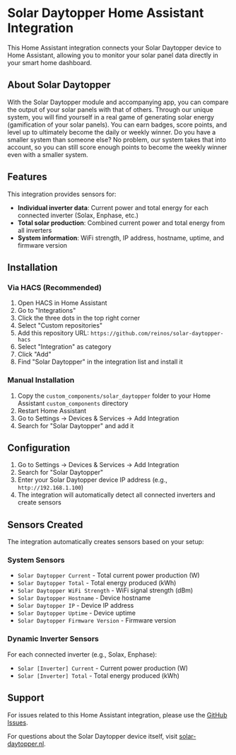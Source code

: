 # Solar Daytopper Home Assistant Integration

This Home Assistant integration connects your Solar Daytopper device to Home Assistant, allowing you to monitor your solar panel data directly in your smart home dashboard.

## About Solar Daytopper

With the Solar Daytopper module and accompanying app, you can compare the output of your solar panels with that of others. Through our unique system, you will find yourself in a real game of generating solar energy (gamification of your solar panels). You can earn badges, score points, and level up to ultimately become the daily or weekly winner. Do you have a smaller system than someone else? No problem, our system takes that into account, so you can still score enough points to become the weekly winner even with a smaller system.

## Features

This integration provides sensors for:
- **Individual inverter data**: Current power and total energy for each connected inverter (Solax, Enphase, etc.)
- **Total solar production**: Combined current power and total energy from all inverters
- **System information**: WiFi strength, IP address, hostname, uptime, and firmware version

## Installation

### Via HACS (Recommended)
1. Open HACS in Home Assistant
2. Go to "Integrations" 
3. Click the three dots in the top right corner
4. Select "Custom repositories"
5. Add this repository URL: `https://github.com/reinos/solar-daytopper-hacs`
6. Select "Integration" as category
7. Click "Add"
8. Find "Solar Daytopper" in the integration list and install it

### Manual Installation
1. Copy the `custom_components/solar_daytopper` folder to your Home Assistant `custom_components` directory
2. Restart Home Assistant
3. Go to Settings → Devices & Services → Add Integration
4. Search for "Solar Daytopper" and add it

## Configuration

1. Go to Settings → Devices & Services → Add Integration
2. Search for "Solar Daytopper"
3. Enter your Solar Daytopper device IP address (e.g., `http://192.168.1.100`)
4. The integration will automatically detect all connected inverters and create sensors

## Sensors Created

The integration automatically creates sensors based on your setup:

### System Sensors
- `Solar Daytopper Current` - Total current power production (W)
- `Solar Daytopper Total` - Total energy produced (kWh)
- `Solar Daytopper WiFi Strength` - WiFi signal strength (dBm)
- `Solar Daytopper Hostname` - Device hostname
- `Solar Daytopper IP` - Device IP address
- `Solar Daytopper Uptime` - Device uptime
- `Solar Daytopper Firmware Version` - Firmware version

### Dynamic Inverter Sensors
For each connected inverter (e.g., Solax, Enphase):
- `Solar [Inverter] Current` - Current power production (W)
- `Solar [Inverter] Total` - Total energy produced (kWh)

## Support

For issues related to this Home Assistant integration, please use the [GitHub Issues](https://github.com/reinos/solar-daytopper-hacs/issues).

For questions about the Solar Daytopper device itself, visit [solar-daytopper.nl](https://www.solar-daytopper.com/faq/connecting-to-home-assistant).